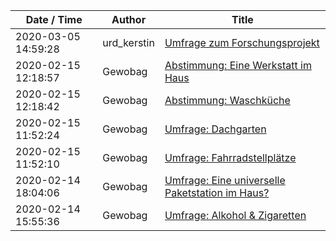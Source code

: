 | Date / Time | Author | Title |
|-------------|--------|-------|
| 2020-03-05 14:59:28 | urd_kerstin | [Umfrage zum Forschungsprojekt](./Bülow90/Post%202020-03-05Z14:59:28%20by%20urd_kerstin.md) |
| 2020-02-15 12:18:57 | Gewobag | [Abstimmung: Eine Werkstatt im Haus](./Bülow90/Post%202020-02-15Z12:18:57%20by%20Gewobag.md) |
| 2020-02-15 12:18:42 | Gewobag | [Abstimmung: Waschküche](./Bülow90/Post%202020-02-15Z12:18:42%20by%20Gewobag.md) |
| 2020-02-15 11:52:24 | Gewobag | [Umfrage: Dachgarten](./Bülow90/Post%202020-02-15Z11:52:24%20by%20Gewobag.md) |
| 2020-02-15 11:52:10 | Gewobag | [Umfrage: Fahrradstellplätze](./Bülow90/Post%202020-02-15Z11:52:10%20by%20Gewobag.md) |
| 2020-02-14 18:04:06 | Gewobag | [Umfrage: Eine universelle Paketstation im Haus?](./Bülow90/Post%202020-02-14Z18:04:06%20by%20Gewobag.md) |
| 2020-02-14 15:55:36 | Gewobag | [Umfrage: Alkohol &#038; Zigaretten](./Bülow90/Post%202020-02-14Z15:55:36%20by%20Gewobag.md) |